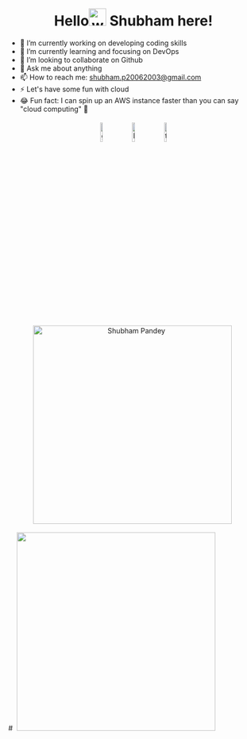 <h1 align="center">Hello<img alt="wave" src="https://emojis.slackmojis.com/emojis/images/1588177020/8809/wave_hello.gif?1588177020" width="35"> Shubham here!  </h1>

- 🔭 I’m currently working on developing coding skills
- 🌱 I’m currently learning and focusing on DevOps
- 👯 I’m looking to collaborate on Github
- 💬 Ask me about anything
- 📫 How to reach me: shubham.p20062003@gmail.com
- ⚡️ Let's have some fun with cloud
- 😂 Fun fact: I can spin up an AWS instance faster than you can say "cloud computing" 🚀


<p align="center" >
	<a href="https://github.com/pandeyshubham03"><img alt="github" width="10%" style="padding:5px" src="https://img.icons8.com/clouds/100/000000/github.png"/></a>
	<a href="https://www.linkedin.com/in/shubham-pandey-69a325233/"><img alt="linkedin" width="10%" style="padding:5px" src="https://img.icons8.com/clouds/100/000000/linkedin.png"/></a>
	<a href="https://twitter.com/shubham_devops"><img alt="twitter" width="10%" style="padding:5px" src="https://img.icons8.com/?size=512&id=64156&format=png"/></a>
</p>


<p align='center'><img width="400px" src="https://github-readme-streak-stats.herokuapp.com/?user=pandeyshubham03&theme=radical" alt="Shubham Pandey" />&nbsp; </p>
# &nbsp;<img width="400px" src="https://github-readme-stats.vercel.app/api?username=pandeyshubham03&count_private=true&theme=radical"/>
